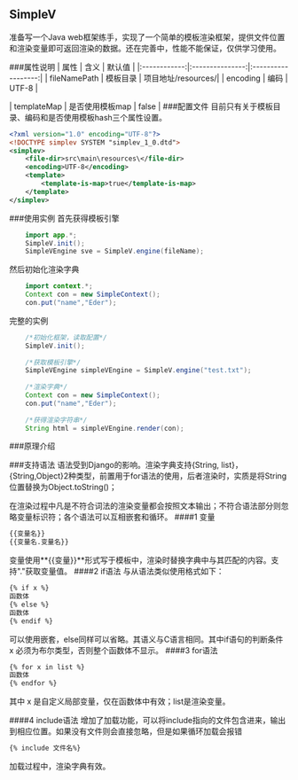 ## SimpleV

准备写一个Java web框架练手，实现了一个简单的模板渲染框架，提供文件位置和渲染变量即可返回渲染的数据。还在完善中，性能不能保证，仅供学习使用。

###属性说明
| 属性         |            含义 | 默认值             |
|:------------:|:---------------:|:------------------:|
| fileNamePath | 模板目录        | 项目地址/resources/|
| encoding     | 编码            | UTF-8              |

| templateMap  | 是否使用模板map | false              |
###配置文件
目前只有关于模板目录、编码和是否使用模板hash三个属性设置。
```xml
<?xml version="1.0" encoding="UTF-8"?>
<!DOCTYPE simplev SYSTEM "simplev_1_0.dtd">
<simplev>
    <file-dir>src\main\resources\</file-dir>
    <encoding>UTF-8</encoding>
    <template>
        <template-is-map>true</template-is-map>
    </template>
</simplev>
```
###使用实例
首先获得模板引擎
```java
    import app.*;
    SimpleV.init();
    SimpleVEngine sve = SimpleV.engine(fileName);
```
然后初始化渲染字典
```java
    import context.*;
    Context con = new SimpleContext();
    con.put("name","Eder");
```
完整的实例
```java
    /*初始化框架，读取配置*/
    SimpleV.init(); 
    
    /*获取模板引擎*/        
    SimpleVEngine simpleVEngine = SimpleV.engine("test.txt");
    
    /*渲染字典*/
    Context con = new SimpleContext();
    con.put("name","Eder");
    
    /*获得渲染字符串*/
    String html = simpleVEngine.render(con);
```
###原理介绍


###支持语法
语法受到Django的影响。渲染字典支持{String, list}，{String,Object}2种类型，前置用于for语法的使用，后者渲染时，实质是将String位置替换为Object.toString()；

在渲染过程中凡是不符合词法的渲染变量都会按照文本输出；不符合语法部分则忽略变量标识符；各个语法可以互相嵌套和循环。
####1 变量
```html
{{变量名}}
{{变量名.变量名}}
```
变量使用**{{变量}}**形式写于模板中，渲染时替换字典中与其匹配的内容。支持"."获取变量值。
####2 if语法
与从语法类似使用格式如下：
```html
{% if x %}
函数体
{% else %}
函数体
{% endif %}
```
可以使用嵌套，else同样可以省略。其语义与C语言相同。其中if语句的判断条件 x 必须为布尔类型，否则整个函数体不显示。
####3 for语法
```html
{% for x in list %}
函数体
{% endfor %}
```
其中 x 是自定义局部变量，仅在函数体中有效；list是渲染变量。

####4 include语法
增加了加载功能，可以将include指向的文件包含进来，输出到相应位置。如果没有文件则会直接忽略，但是如果循环加载会报错
```html
{% include 文件名%}
```
加载过程中，渲染字典有效。



